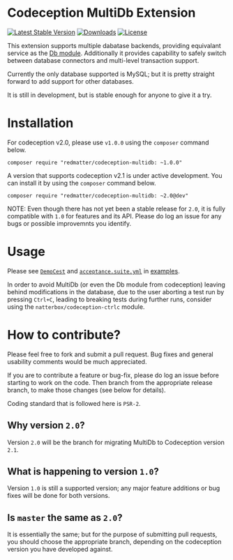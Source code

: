 # Codeception MultiDb Extension

[![Latest Stable Version](https://poser.pugx.org/redmatter/codeception-multidb/version.svg)](https://packagist.org/packages/redmatter/codeception-multidb)
[![Downloads](https://poser.pugx.org/redmatter/codeception-multidb/d/total.svg)](https://packagist.org/packages/redmatter/codeception-multidb)
[![License](https://poser.pugx.org/redmatter/codeception-multidb/license.svg)](https://packagist.org/packages/redmatter/codeception-multidb)

This extension supports multiple dabatase backends, providing equivalant service as the [Db module](http://codeception.com/docs/modules/Db). Additionally it provides capability to safely switch between database connectors and multi-level transaction support.

Currently the only database supported is MySQL; but it is pretty straight forward to add support for other databases.

It is still in development, but is stable enough for anyone to give it a try.

# Installation

For codeception v2.0, please use `v1.0.0` using the `composer` command below.

```
composer require "redmatter/codeception-multidb: ~1.0.0"
```

A version that supports codeception v2.1 is under active development. You can install it by using the `composer` command below.

```
composer require "redmatter/codeception-multidb: ~2.0@dev"
```

NOTE: Even though there has not yet been a stable release for `2.0`, it is fully compatible with `1.0` for features and its API. Please do log an issue for any bugs or possible improvemnts you identify.

# Usage

Please see [`DemoCest`](examples/tests/acceptance/DemoCest.php) and [`acceptance.suite.yml`](examples/tests/acceptance.suite.yml) in [examples](examples).

In order to avoid MultiDb (or even the Db module from codeception) leaving behind modifications in the database, due to the user aborting a test run by pressing `Ctrl+C`, leading to breaking tests during further runs, consider using the `natterbox/codeception-ctrlc` module.

# How to contribute?

Please feel free to fork and submit a pull request. Bug fixes and general usability comments would be much appreciated.

If you are to contribute a feature or bug-fix, please do log an issue before starting to work on the code. Then branch from the appropriate release branch, to make those changes (see below for details).

Coding standard that is followed here is `PSR-2`.

## Why version `2.0`?

Version `2.0` will be the branch for migrating MultiDb to Codeception version `2.1`.

## What is happening to version `1.0`?

Version `1.0` is still a supported version; any major feature additions or bug fixes will be done for both versions.

## Is `master` the same as `2.0`?

It is essentially the same; but for the purpose of submitting pull requests, you should choose the appropriate branch, depending on the codeception version you have developed against.

